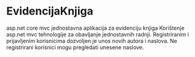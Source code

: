# EvidencijaKnjiga
asp.net core mvc jednostavna aplikacija za evidenciju knjiga
Korištenje asp.net mvc tehnologije za obavljanje jednostavnih radnji.
Registriranim i prijavljenim korisnicima dozvoljen je unos novih autora i naslova. 
Ne registrirani korisnici mogu pregledati unesene naslove.

